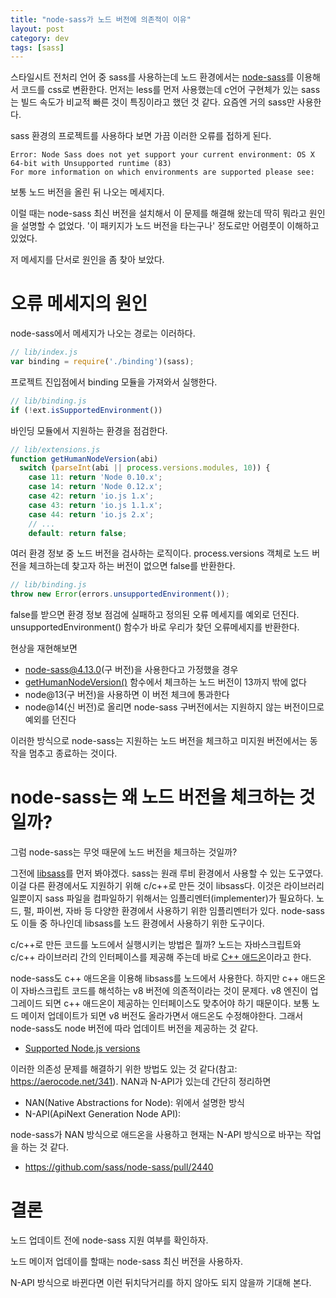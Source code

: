 ```yaml
---
title: "node-sass가 노드 버전에 의존적이 이유"
layout: post
category: dev
tags: [sass]
---
```


스타일시트 전처리 언어 중 sass를 사용하는데 노드 환경에서는 [node-sass](https://github.com/sass/node-sass)를 이용해서 코드를 css로 변환한다.
먼저는 less를 먼저 사용했는데 c언어 구현체가 있는 sass는 빌드 속도가 비교적 빠른 것이 특징이라고 했던 것 같다.
요즘엔 거의 sass만 사용한다.

sass 환경의 프로젝트를 사용하다 보면 가끔 이러한 오류를 접하게 된다.

```
Error: Node Sass does not yet support your current environment: OS X 64-bit with Unsupported runtime (83)
For more information on which environments are supported please see:
```

보통 노드 버전을 올린 뒤 나오는 메세지다.

이럴 때는 node-sass 최신 버전을 설치해서 이 문제를 해결해 왔는데 딱히 뭐라고 원인을 설명할 수 없었다. 
'이 패키지가 노드 버전을 타는구나' 정도로만 어렴풋이 이해하고 있었다.

저 메세지를 단서로 원인을 좀 찾아 보았다. 

# 오류 메세지의 원인 

node-sass에서 메세지가 나오는 경로는 이러하다. 

```js
// lib/index.js
var binding = require('./binding')(sass); 
```

프로젝트 진입점에서 binding 모듈을 가져와서 실행한다.

```js
// lib/binding.js
if (!ext.isSupportedEnvironment())  
```

바인딩 모듈에서 지원하는 환경을 점검한다. 

```js
// lib/extensions.js
function getHumanNodeVersion(abi)  
  switch (parseInt(abi || process.versions.modules, 10)) {
    case 11: return 'Node 0.10.x';
    case 14: return 'Node 0.12.x';
    case 42: return 'io.js 1.x';
    case 43: return 'io.js 1.1.x';
    case 44: return 'io.js 2.x';
    // ... 
    default: return false;
```

여러 환경 정보 중 노드 버전을 검사하는 로직이다. 
process.versions 객체로 노드 버전을 체크하는데 찾고자 하는 버전이 없으면 false를 반환한다.

```js
// lib/binding.js 
throw new Error(errors.unsupportedEnvironment()); 
```

false를 받으면 환경 정보 점검에 실패하고 정의된 오류 메세지를 예외로 던진다. 
unsupportedEnvironment() 함수가 바로 우리가 찾던 오류메세지를 반환한다.

현상을 재현해보면 

- node-sass@4.13.0(구 버전)을 사용한다고 가정했을 경우 
- [getHumanNodeVersion()](https://github.com/sass/node-sass/blob/v4.13.0/lib/extensions.js#L81) 함수에서 체크하는 노드 버전이 13까지 밖에 없다
- node@13(구 버전)을 사용하면 이 버전 체크에 통과한다
- node@14(신 버전)로 올리면 node-sass 구버전에서는 지원하지 않는 버전이므로 예외를 던진다 

이러한 방식으로 node-sass는 지원하는 노드 버전을 체크하고 미지원 버전에서는 동작을 멈추고 종료하는 것이다.

# node-sass는 왜 노드 버전을 체크하는 것일까?

그럼 node-sass는 무엇 때문에 노드 버전을 체크하는 것일까? 

그전에 [libsass](https://sass-lang.com/libsass)를 먼저 봐야겠다.
sass는 원래 루비 환경에서 사용할 수 있는 도구였다. 
이걸 다른 환경에서도 지원하기 위해 c/c++로 만든 것이 libsass다. 
이것은 라이브러리 일뿐이지 sass 파일을 컴파일하기 위해서는 임플리멘터(implementer)가 필요하다.
노드, 펄, 파이썬, 자바 등 다양한 환경에서 사용하기 위한 임플리멘터가 있다. 
node-sass도 이들 중 하나인데 libsass를 노드 환경에서 사용하기 위한 도구이다.

c/c++로 만든 코드를 노드에서 실행시키는 방법은 뭘까?
노드는 자바스크립트와 c/c++ 라이브러리 간의 인터페이스를 제공해 주는데 바로 [C++ 애드온](https://nodejs.org/api/addons.html)이라고 한다.

node-sass도 c++ 애드온을 이용해 libsass를 노드에서 사용한다.
하지만 c++ 애드온이 자바스크립트 코드를 해석하는 v8 버전에 의존적이라는 것이 문제다. 
v8 엔진이 업그레이드 되면 c++ 애드온이 제공하는 인터페이스도 맞추어야 하기 때문이다.
보통 노드 메이저 업데이트가 되면 v8 버전도 올라가면서 애드온도 수정해야한다.
그래서 node-sass도 node 버전에 따라 업데이트 버전을 제공하는 것 같다. 
- [Supported Node.js versions](https://github.com/sass/node-sass/#supported-nodejs-versions-vary-by-release-please-consult-the-releases-page-below-is-a-quick-guide-for-minimum-support)

이러한 의존성 문제를 해결하기 위한 방법도 있는 것 같다(참고: https://aerocode.net/341).
NAN과 N-API가 있는데 간단히 정리하면 
- NAN(Native Abstractions for Node): 위에서 설명한 방식
- N-API(ApiNext Generation Node API): 

node-sass가 NAN 방식으로 애드온을 사용하고 현재는 N-API 방식으로 바꾸는 작업을 하는 것 같다.
- https://github.com/sass/node-sass/pull/2440



# 결론 

노드 업데이트 전에 node-sass 지원 여부를 확인하자.

노드 메이저 업데이를 할때는 node-sass 최신 버전을 사용하자.

N-API 방식으로 바뀐다면 이런 뒤치닥거리를 하지 않아도 되지 않을까 기대해 본다.
